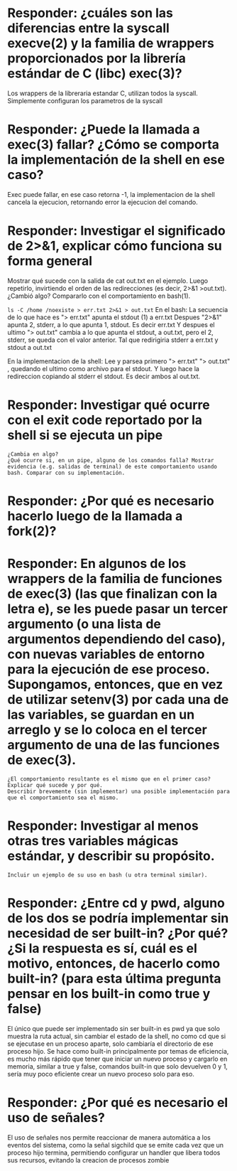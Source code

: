 # Responder: ¿cuáles son las diferencias entre la syscall execve(2) y la familia de wrappers proporcionados por la librería estándar de C (libc) exec(3)?

Los wrappers de la libreraria estandar C, utilizan todos la syscall. Simplemente configuran los parametros de la syscall


# Responder: ¿Puede la llamada a exec(3) fallar? ¿Cómo se comporta la implementación de la shell en ese caso?
Exec puede fallar, en ese caso retorna -1, la implementacion de la shell cancela la ejecucion, retornando error la ejecucion del comando.

# Responder: Investigar el significado de 2>&1, explicar cómo funciona su forma general
Mostrar qué sucede con la salida de cat out.txt en el ejemplo.
Luego repetirlo, invirtiendo el orden de las redirecciones (es decir, 2>&1 >out.txt). ¿Cambió algo? Compararlo con el comportamiento en bash(1).


```ls -C /home /noexiste > err.txt 2>&1 > out.txt```
En el bash:
La secuencia de lo que hace es "> err.txt" apunta el stdout (1) a err.txt
Despues "2>&1" apunta 2, stderr, a lo que apunta 1, stdout. Es decir err.txt
Y despues el ultimo "> out.txt" cambia a lo que apunta el stdout, a out.txt, pero el 2, stderr, se queda con el valor anterior.
Tal que redirigiria stderr a err.txt y stdout a out.txt

En la implementacion de la shell:
Lee y parsea primero "> err.txt"  "> out.txt" , quedando el ultimo como archivo para el stdout.
Y luego hace la redireccion copiando al stderr el stdout. Es decir ambos al out.txt.



# Responder: Investigar qué ocurre con el exit code reportado por la shell si se ejecuta un pipe

    ¿Cambia en algo?
    ¿Qué ocurre si, en un pipe, alguno de los comandos falla? Mostrar evidencia (e.g. salidas de terminal) de este comportamiento usando bash. Comparar con su implementación.


# Responder: ¿Por qué es necesario hacerlo luego de la llamada a fork(2)?
# Responder: En algunos de los wrappers de la familia de funciones de exec(3) (las que finalizan con la letra e), se les puede pasar un tercer argumento (o una lista de argumentos dependiendo del caso), con nuevas variables de entorno para la ejecución de ese proceso. Supongamos, entonces, que en vez de utilizar setenv(3) por cada una de las variables, se guardan en un arreglo y se lo coloca en el tercer argumento de una de las funciones de exec(3).

    ¿El comportamiento resultante es el mismo que en el primer caso? Explicar qué sucede y por qué.
    Describir brevemente (sin implementar) una posible implementación para que el comportamiento sea el mismo.


# Responder: Investigar al menos otras tres variables mágicas estándar, y describir su propósito.

    Incluir un ejemplo de su uso en bash (u otra terminal similar).

# Responder: ¿Entre cd y pwd, alguno de los dos se podría implementar sin necesidad de ser built-in? ¿Por qué? ¿Si la respuesta es sí, cuál es el motivo, entonces, de hacerlo como built-in? (para esta última pregunta pensar en los built-in como true y false)

El único que puede ser implementado sin ser built-in es pwd ya que solo muestra la ruta actual, sin cambiar el estado de la shell, no como cd que si se ejecutase en un proceso aparte, solo cambiaría el directorio de ese proceso hijo.
Se hace como built-in principalmente por temas de eficiencia, es mucho más rápido que tener que iniciar un nuevo proceso y cargarlo en memoria, similar a true y false, comandos built-in que solo devuelven 0 y 1, sería muy poco eficiente crear un nuevo proceso solo para eso.

# Responder: ¿Por qué es necesario el uso de señales?

El uso de señales nos permite reaccionar de manera automática a los eventos del sistema, como la señal sigchild que se emite cada vez que un proceso hijo termina, permitiendo configurar un handler que libera todos sus recursos, evitando la creacion de procesos zombie 






 
